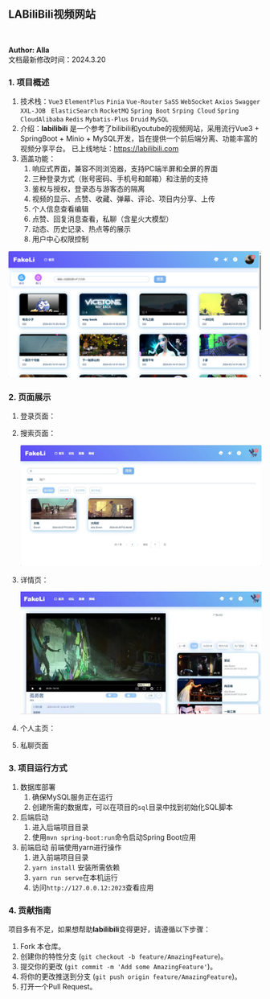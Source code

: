 ## LABiliBili视频网站

<br>

**Author: Alla**<br>
文档最新修改时间：2024.3.20
<br>

### 1. 项目概述
1. 技术栈：`Vue3` `ElementPlus` `Pinia` `Vue-Router` `SaSS` `WebSocket` `Axios` `Swagger` `XXL-JOB` ` ElasticSearch` `RocketMQ` `Spring Boot` `Srping Cloud` `Spring CloudAlibaba` `Redis` `Mybatis-Plus` `Druid` `MySQL`
2. 介绍：**labilibili** 是一个参考了bilibili和youtube的视频网站，采用流行Vue3 + SpringBoot + Minio + MySQL开发，旨在提供一个前后端分离、功能丰富的视频分享平台。
已上线地址：https://labilibili.com <br/>
3. 涵盖功能：
   1. 响应式界面，兼容不同浏览器，支持PC端半屏和全屏的界面
   2. 三种登录方式（账号密码、手机号和邮箱）和注册的支持
   3. 鉴权与授权，登录态与游客态的隔离
   4. 视频的显示、点赞、收藏、弹幕、评论、项目内分享、上传
   5. 个人信息查看编辑
   6. 点赞、回复消息查看，私聊（含星火大模型）
   7. 动态、历史记录、热点等的展示
   8. 用户中心权限控制

<div align=center><img src="./screenshots/首屏.png" alt="进程与线程" style="width: 800px;"/></div>

### 2. 页面展示
1. 登录页面：
   
   
2. 搜索页面：
    <div align=center><img src="./screenshots/搜索结果页.jpg" alt="进程与线程" style="width: 800px;"/></div>

3. 详情页：
    <div align=center><img src="./screenshots/视频详情页.jpg" alt="进程与线程" style="width: 800px;"/></div>

4. 个人主页：
   

5. 私聊页面


### 3. 项目运行方式
1. 数据库部署
   1.  确保MySQL服务正在运行
   2.  创建所需的数据库，可以在项目的`sql`目录中找到初始化SQL脚本
2. 后端启动
   1. 进入后端项目目录
   2. 使用`mvn spring-boot:run`命令启动Spring Boot应用
3. 前端启动
   前端使用yarn进行操作
   1. 进入前端项目目录
   2. `yarn install` 安装所需依赖
   3. `yarn run serve`在本机运行
   4. 访问`http://127.0.0.12:2023`查看应用


### 4. 贡献指南
项目多有不足，如果想帮助**labilibili**变得更好，请遵循以下步骤：

1. Fork 本仓库。
2. 创建你的特性分支 (`git checkout -b feature/AmazingFeature`)。
3. 提交你的更改 (`git commit -m 'Add some AmazingFeature'`)。
4. 将你的更改推送到分支 (`git push origin feature/AmazingFeature`)。
5. 打开一个Pull Request。